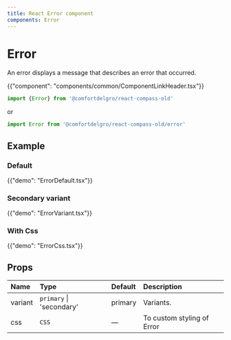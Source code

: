 ```yaml
---
title: React Error component
components: Error
---
```


# Error

<p class="description">An error displays a message that describes an error that occurred.</p>

{{"component": "components/common/ComponentLinkHeader.tsx"}}

```jsx
import {Error} from '@comfortdelgro/react-compass-old'
```

or

```jsx
import Error from '@comfortdelgro/react-compass-old/error'
```

## Example

### Default

{{"demo": "ErrorDefault.tsx"}}

### Secondary variant

{{"demo": "ErrorVariant.tsx"}}

### With Css

{{"demo": "ErrorCss.tsx"}}

<!-- ## Error Server (Experimental)
{{"demo": "ErrorServer.tsx"}} -->

## Props

| Name    | Type                     | Default | Description                |
| :------ | :----------------------- | :------ | :------------------------- |
| variant | `primary` \| 'secondary' | primary | Variants.                  |
| css     | `CSS`                    | —       | To custom styling of Error |
